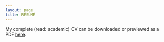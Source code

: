 ```yaml
---
layout: page
title: RÉSUMÉ
---
```


My complete (read: academic) CV can be downloaded or previewed as a PDF [here](SEM_CV.pdf).
